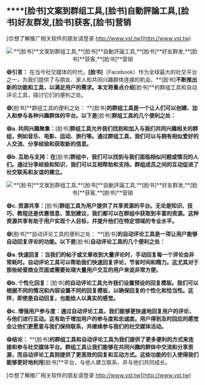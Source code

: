 ## ****[脸书]**文案到群组工具,**[脸书]**自動評論工具,**[脸书]**好友群发,**[脸书]**获客,**[脸书]**营销**

[😍想了解推广相关软件的朋友请登录 http://www.vst.tw](http://www.vst.tw)

 <center><img src="https://vst.tw/MP4/tuiguang/png/1.png" alt="**[脸书]**文案到群组工具,**[脸书]**自動評論工具,**[脸书]**好友群发,**[脸书]**获客,**[脸书]**营销"></center>

**😄引言：**
在当今社交媒体的时代，**[脸书]**（Facebook）作为全球最大的社交平台之一，为我们提供了与朋友、家人和共同兴趣群体连接的机会。**[脸书]**不断推出新的功能和工具，以满足用户的需求。本文将重点介绍**[脸书]**的群组工具和自动评论工具，探讨它们的便利之处。

**😄**[脸书]**群组工具的便利之处： **[脸书]**的群组工具是一个让人们可以创建、加入和参与各种兴趣群体的平台。以下是**[脸书]**群组工具的几个便利之处：**

**😄a. 共同兴趣聚集：**[脸书]**群组工具允许我们找到和加入与我们共同兴趣相关的群组，例如音乐、电影、运动、旅行等。通过群组工具，我们可以与拥有相似爱好的人交流、分享经验和获取新的信息。**

**😄b. 互助与支持：在**[脸书]**群组中，我们可以找到与我们面临相似问题或情况的人们。通过分享经验和知识，我们可以互相帮助和支持。群组成员之间的互动促进了社交联系和友谊的建立。**

 <center><img src="https://vst.tw/MP4/tuiguang/png/8.png" alt="**[脸书]**文案到群组工具,**[脸书]**自動評論工具,**[脸书]**好友群发,**[脸书]**获客,**[脸书]**营销"></center>

**😄c. 资源共享：**[脸书]**群组工具为用户提供了共享资源的平台。无论是知识、技巧、教程还是优惠信息、策划建议，我们都可以在群组中获取到丰富的资源。这种资源共享有助于用户实现个人目标，并提升他们在特定领域的专业水平。**

**😄**[脸书]**自动评论工具的便利之处： **[脸书]**的自动评论工具是一项让用户能够自动回复评论的功能。以下是**[脸书]**自动评论工具的几个便利之处：**

**😄a. 快速回复：当我们的帖子或文章收到大量评论时，手动回复每一个评论会非常耗时。自动评论工具可以帮助我们快速回复评论，节省时间和精力。这尤其对于那些经营商业页面或需要处理大量用户交互的用户来说非常方便。**

**😄b. 个性化回复：**[脸书]**的自动评论工具允许我们设置预设的回复模板。我们可以根据不同的情况和内容设置不同的回复模板，以确保回复的个性化和恰当性。这样，即使是自动回复，也能给人以真实的感觉。**

**😄c. 增强用户参与度：通过自动评论工具，我们能够更快速地回复用户的评论，与他们进行互动。这有助于增加用户的参与度和忠诚度。用户得到及时回应的感觉会让他们更愿意与我们保持联系，并继续参与我们的社交媒体活动。**

**😄结论：**
**[脸书]**的群组工具和自动评论工具为我们提供了更多便利的方式来连接和参与社交媒体平台。群组工具让我们能够在共同兴趣的群体中交流和分享资源，而自动评论工具则提供了更高效的回复和互动方式。这些功能的引入使得我们能够更好地利用**[脸书]**平台，与他人建立联系，并与他们共同成长。

[😍想了解推广相关软件的朋友请登录 http://www.vst.tw](http://www.vst.tw)



